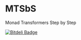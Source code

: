 MTSbS
=====

Monad Transformers Step by Step

[![Bitdeli Badge](https://d2weczhvl823v0.cloudfront.net/HounD/mtsbs/trend.png)](https://bitdeli.com/free "Bitdeli Badge")
